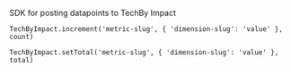 SDK for posting datapoints to TechBy Impact

`TechByImpact.increment('metric-slug', { 'dimension-slug': 'value' }, count)`

`TechByImpact.setTotal('metric-slug', { 'dimension-slug': 'value' }, total)`